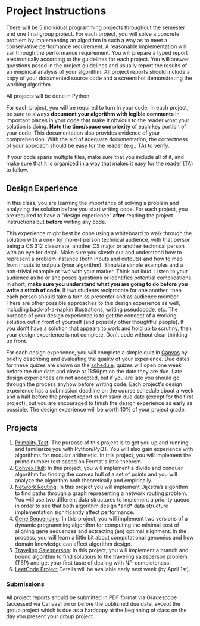 # Project Instructions

There will be 5 individual programming projects throughout the semester and one final group 
project. For each project, you will solve a concrete problem by implementing an algorithm 
in such a way as to meet a conservative performance requirement. A reasonable implementation 
will sail through the performance requirement. You will prepare a typed report electronically 
according to the guidelines for each project. You will answer questions posed in the project 
guidelines and usually report the results of an empirical analysis of your algorithm. All 
project reports should include a copy of your documented source code and a screenshot 
demonstrating the working algorithm. 


All projects will be done in Python.


For each project, you will be required to turn in your code. In each project, be sure to always **document your algorithm with legible comments** in important places in your code that make it obvious to the reader what your solution is doing. **Note the time/space complexity** of each key portion of your code. This documentation also provides evidence of your comprehension. With the aid of adequate documentation, the correctness of your approach should be easy for the reader (e.g., TA) to verify. 

If your code spans multiple files, make sure that you include all of it, and make sure that it is organized in a way that makes it easy for the reader (TA) to follow.


## Design Experience

In this class, you are learning the importance of solving a problem and analyzing the solution before you start writing code. For each project, you are required to have a "design experience" 
**after** reading the project instructions but **before** writing any code.


This experience might best be done using a whiteboard to walk through the solution with 
a one- (or more-) person technical audience, with that person being a CS 312 classmate, 
another CS major or another technical person with an eye for detail. Make sure you sketch 
out and understand how to represent a problem instance (both inputs and outputs) and how 
to map from inputs to outputs (your algorithm). Simulate simple examples and a non-trivial 
example or two with your marker. Think out loud. Listen to your audience as he or she 
poses questions or identifies potential complications. In short, **make sure you understand what you are going to do before you write a stitch of code**. If two students reciprocate 
for one another, then each person should take a turn as presenter and as audience member. 
There are other possible approaches to this design experience as well, including 
back-of-a-napkin illustrations, writing pseudocode, etc. The purpose of your design 
experience is to get the concept of a working solution out in front of yourself 
(and possibly other thoughtful people). If you don’t have a solution that appears to work 
and hold up to scrutiny, then your design experience is not complete. Don’t code without 
clear thinking up front.


For each design experience, you will complete a simple quiz in 
[Canvas](https://canvas.byu.edu/) by briefly describing and 
evaluating the quality of your experience. Due dates for these quizes are shown on the 
[schedule](../schedule.md); quizes will open one week before the due date and 
close at 11:59pm on the date they are due. Late design experiences are not accepted, but 
if you are late you should go through the process anyhow before writing code. Each project's 
design experience has a submission deadline on the course schedule about a week and a half 
before the project report submission due date (except for the first project), but you are 
encouraged to finish the design experience as early as possible. The design experience 
will be worth 10% of your project grade.



## Projects


1. [Primality Test](project1-fermat/Fermat.md): The purpose of this project
 is to get you up and running and familiarize you with Python/PyQT. You will also gain experience with algorithms for modular arithmetic. In this project, you will implement the prime number test based on Fermat's little theorem.
1. [Convex Hull](project2-convex-hull/ConvexHull.md): In this project, you will implement 
a divide and conquer algorithm for finding the convex hull of a set of points and you will 
analyze the algorithm both theoretically and empirically.
1. [Network Routing](project3-network-routing/NetworkRouting.md): In this project you will 
implement Dijkstra’s algorithm to find paths through a graph representing a network routing 
problem. You will use two different data structures to implement a priority queue in order 
to see that both algorithm design \*and\* data structure implementation significantly affect 
performance.
1. [Gene Sequencing](project4-gene-sequencing/GeneSequencing.md): In this project, you will 
implement two versions of a dynamic programming algorithm for computing the minimal cost 
of aligning gene sequences and extracting (an) optimal alignment. In the process, you 
will learn a little bit about computational genomics and how domain knowledge can affect 
algorithm design.
1. [Traveling Salesperson](project5-tsp/TSP.md): In this project, you will 
implement a branch and bound algorithm to find solutions to the traveling salesperson 
problem (TSP) and get your first taste of dealing with NP-completeness.
1. [LeetCode Project](project6-leetcode/LeetCode.md) Details will be available early next week (by April 1st).


### Submissions

All project reports should be submitted in PDF format via Gradescope (accessed via Canvas) on or before the published 
due date, except the group project which is due as a hardcopy at the beginning of class 
on the day you present your group project.


